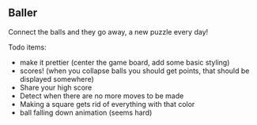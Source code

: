 Baller
---------

Connect the balls and they go away, a new puzzle every day!

Todo items:
- make it prettier (center the game board, add some basic styling)
- scores! (when you collapse balls you should get points, that should be
  displayed somewhere)
- Share your high score
- Detect when there are no more moves to be made
- Making a square gets rid of everything with that color
- ball falling down animation (seems hard)
